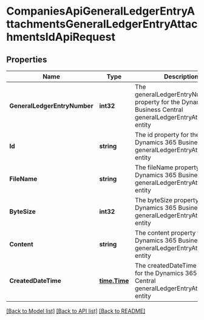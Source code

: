 # CompaniesApiGeneralLedgerEntryAttachmentsGeneralLedgerEntryAttachmentsIdApiRequest

## Properties
Name | Type | Description | Notes
------------ | ------------- | ------------- | -------------
**GeneralLedgerEntryNumber** | **int32** | The generalLedgerEntryNumber property for the Dynamics 365 Business Central generalLedgerEntryAttachments entity | [optional] [default to null]
**Id** | **string** | The id property for the Dynamics 365 Business Central generalLedgerEntryAttachments entity | [optional] [default to null]
**FileName** | **string** | The fileName property for the Dynamics 365 Business Central generalLedgerEntryAttachments entity | [optional] [default to null]
**ByteSize** | **int32** | The byteSize property for the Dynamics 365 Business Central generalLedgerEntryAttachments entity | [optional] [default to null]
**Content** | **string** | The content property for the Dynamics 365 Business Central generalLedgerEntryAttachments entity | [optional] [default to null]
**CreatedDateTime** | [**time.Time**](time.Time.md) | The createdDateTime property for the Dynamics 365 Business Central generalLedgerEntryAttachments entity | [optional] [default to null]

[[Back to Model list]](../README.md#documentation-for-models) [[Back to API list]](../README.md#documentation-for-api-endpoints) [[Back to README]](../README.md)


